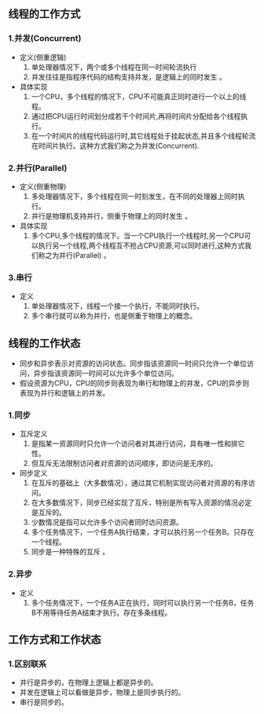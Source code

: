 ## 线程的工作方式

### 1.并发(Concurrent)

- 定义(侧重逻辑)
  1.  单处理器情况下，两个或多个线程在同一时间轮流执行 
  2.  并发往往是指程序代码的结构支持并发，是逻辑上的同时发生 。
- 具体实现
  1.  一个CPU，多个线程的情况下，CPU不可能真正同时进行一个以上的线程。 
  2.  通过把CPU运行时间划分成若干个时间片,再将时间片分配给各个线程执行。 
  3.  在一个时间片的线程代码运行时,其它线程处于挂起状态,并且多个线程轮流在时间片执行。这种方式我们称之为并发(Concurrent). 

### 2.并行(Parallel)

- 定义(侧重物理)
  1.  多处理器情况下，多个线程在同一时刻发生，在不同的处理器上同时执行。 
  2.  并行是物理机支持并行，侧重于物理上的同时发生 。
- 具体实现
  1.  多个CPU,多个线程的情况下。当一个CPU执行一个线程时,另一个CPU可以执行另一个线程,两个线程互不抢占CPU资源,可以同时进行,这种方式我们称之为并行(Parallel) 。

### 3.串行

- 定义
  1.  单处理器情况下，线程一个接一个执行，不能同时执行。 
  2.  多个串行就可以称为并行，也是侧重于物理上的概念。 

## 线程的工作状态

- 同步和异步表示对资源的访问状态。同步指该资源同一时间只允许一个单位访问，异步指该资源同一时间可以允许多个单位访问。
- 假设资源为CPU，CPU的同步则表现为串行和物理上的并发，CPU的异步则表现为并行和逻辑上的并发。

### 1.同步

- 互斥定义
  1.  是指某一资源同时只允许一个访问者对其进行访问，具有唯一性和排它性。 
  2.  但互斥无法限制访问者对资源的访问顺序，即访问是无序的。 
- 同步定义
  1.  在互斥的基础上（大多数情况），通过其它机制实现访问者对资源的有序访问。 
  2.  在大多数情况下，同步已经实现了互斥，特别是所有写入资源的情况必定是互斥的。 
  3.  少数情况是指可以允许多个访问者同时访问资源。 
  4.  多个任务情况下，一个任务A执行结束，才可以执行另一个任务B。只存在一个线程。 
  5.  同步是一种特殊的互斥 。

### 2.异步

- 定义
  1.  多个任务情况下，一个任务A正在执行，同时可以执行另一个任务B，任务B不用等待任务A结束才执行。存在多条线程。 

## 工作方式和工作状态

### 1.区别联系

-  并行是异步的，在物理上逻辑上都是异步的。 
-  并发在逻辑上可以看做是异步，物理上是同步执行的。 
-  串行是同步的。 

